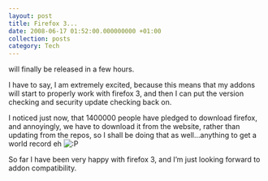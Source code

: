 ```yaml
---
layout: post
title: Firefox 3...
date: 2008-06-17 01:52:00.000000000 +01:00
collection: posts
category: Tech
---
```


will finally be released in a few hours.

I have to say, I am extremely excited, because this means that my addons will start to properly work with firefox 3, and then I can put the version checking and security update checking back on.

I noticed just now, that 1400000 people have pledged to download firefox, and annoyingly, we have to download it from the website, rather than updating from the repos, so I shall be doing that as well…anything to get a world record eh ![:P](http://www.10people.co.uk/wp-includes/images/smilies/icon_razz.gif)

So far I have been very happy with firefox 3, and I’m just looking forward to addon compatibility.
